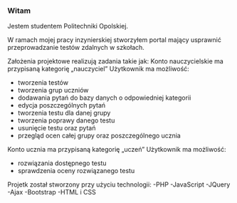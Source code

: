 ### Witam
Jestem studentem Politechniki Opolskiej.

W ramach mojej pracy inzynierskiej stworzyłem portal mający usprawnić przeprowadzanie testów zdalnych w szkołach.

Założenia projektowe realizują zadania takie jak: 
Konto nauczycielskie ma przypisaną kategorię „nauczyciel”
Użytkownik ma możliwość:
- tworzenia testów
- tworzenia grup uczniów
- dodawania pytań do bazy danych o odpowiedniej kategorii
- edycja poszczególnych pytań
- tworzenia testu dla danej grupy
- tworzenia poprawy danego testu
- usunięcie testu oraz pytań
- przegląd ocen całej grupy oraz poszczególnego ucznia


Konto ucznia ma przypisaną kategorię „uczeń”
Użytkownik ma możliwość:
- rozwiązania dostępnego testu
- sprawdzenia oceny rozwiązanego testu

Projetk został stworzony przy użyciu technologii: 
-PHP
-JavaScript
-JQuery
-Ajax
-Bootstrap
-HTML i CSS


